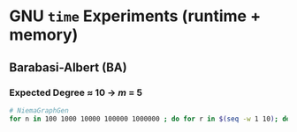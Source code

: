 # GNU `time` Experiments (runtime + memory)
## Barabasi-Albert (BA)
### Expected Degree ≈ 10 → *m* = 5
```bash
# NiemaGraphGen
for n in 100 1000 10000 100000 1000000 ; do for r in $(seq -w 1 10); do /usr/bin/time -v -o n$n/ed10/time.ba.r$r.txt ~/NiemaGraphGen-Paper/tools/ngg_1.0.0/ngg_barabasi_albert $n 5 > /dev/null ; done ; done
```
